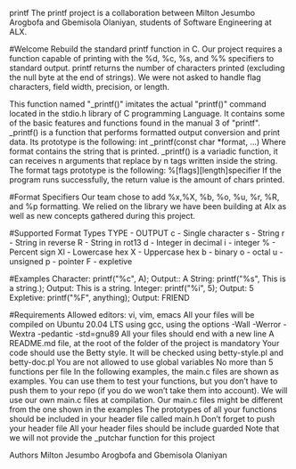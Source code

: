 printf
The printf project is a collaboration between Milton Jesumbo Arogbofa and Gbemisola Olaniyan, students of Software Engineering at ALX.


#Welcome
Rebuild the standard printf function in C. Our project requires a function capable of printing with the %d, %c, %s, and %% specifiers to standard output. printf returns the number of characters printed (excluding the null byte at the end of strings). We were not asked to handle flag characters, field width, precision, or length.

This function named "_printf()" imitates the actual "printf()" command located in the stdio.h library of C programming Language. It contains some of the basic features and functions found in the manual 3 of "printf".
_printf() is a function that performs formatted output conversion and print data. Its prototype is the following:
 int _printf(const char *format, ...) 
Where format contains the string that is printed.
_printf() is a variadic function, it can receives n arguments that replace by n tags written inside the string.
The format tags prototype is the following:
%[flags][length]specifier
If the program runs successfully, the return value is the amount of chars printed.

#Format Specifiers
Our team chose to add %x,%X, %b, %o, %u, %r, %R, and %p formatting. We relied on the library we have been building at Alx as well as new concepts gathered during this project.

#Supported Format Types
TYPE - OUTPUT
c - Single character
s - String
r - String in reverse
R - String in rot13
d - Integer in decimal
i - integer
% - Percent sign
Xl - Lowercase hex
X - Uppercase hex
b - binary
o - octal
u - unsigned
p - pointer
F - expletive

#Examples
Character: printf("%c", A); Output:: A
String: printf("%s", This is a string.); Output: This is a string.
Integer: printf("%i", 5); Output: 5
Expletive: printf("%F", anything); Output: FRIEND

#Requirements
Allowed editors: vi, vim, emacs
All your files will be compiled on Ubuntu 20.04 LTS using gcc, using the options -Wall -Werror -Wextra -pedantic -std=gnu89
All your files should end with a new line
A README.md file, at the root of the folder of the project is mandatory
Your code should use the Betty style. It will be checked using betty-style.pl and betty-doc.pl
You are not allowed to use global variables
No more than 5 functions per file
In the following examples, the main.c files are shown as examples. You can use them to test your functions, but you don’t have to push them to your repo (if you do we won’t take them into account). We will use our own main.c files at compilation. Our main.c files might be different from the one shown in the examples
The prototypes of all your functions should be included in your header file called main.h
Don’t forget to push your header file
All your header files should be include guarded
Note that we will not provide the _putchar function for this project


Authors
Milton Jesumbo Arogbofa and Gbemisola Olaniyan